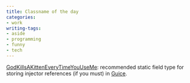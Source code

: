 ```yaml
---
title: Classname of the day
categories:
- work
writing-tags:
- aside
- programming
- funny
- tech
---
```


[GodKillsAKittenEveryTimeYouUseMe][1]: recommended static field type for storing injector references (if you must) in [Guice][2].

   [1]: http://docs.google.com/View?docid=dd2fhx4z_5df5hw8#z7m0
   [2]: http://code.google.com/p/google-guice/
